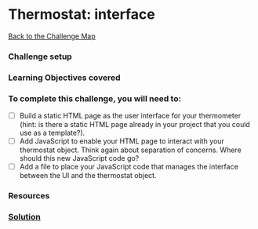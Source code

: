 # Thermostat: interface

[Back to the Challenge Map](0_challenge_map.md)

### Challenge setup

### Learning Objectives covered

### To complete this challenge, you will need to:
- [ ] Build a static HTML page as the user interface for your thermometer (hint: is there a static HTML page already in your project that you could use as a template?).
- [ ] Add JavaScript to enable your HTML page to interact with your thermostat object. Think again about separation of concerns. Where should this new JavaScript code go?
- [ ] Add a file to place your JavaScript code that manages the interface between the UI and the thermostat object.

### Resources

### [Solution](solutions/6.md)
